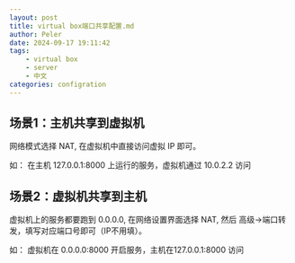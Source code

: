 ```yaml
---
layout: post
title: virtual box端口共享配置.md
author: Peler
date: 2024-09-17 19:11:42
tags:
    - virtual box
    - server
    - 中文
categories: configration
---
```


## 场景1：主机共享到虚拟机

网络模式选择 NAT, 在虚拟机中直接访问虚拟 IP 即可。

如：
在主机 127.0.0.1:8000 上运行的服务，虚拟机通过 10.0.2.2 访问

## 场景2：虚拟机共享到主机

虚拟机上的服务都要跑到 0.0.0.0, 在网络设置界面选择 NAT, 然后 高级->端口转发，填写对应端口号即可（IP不用填）。

如：
虚拟机在 0.0.0.0:8000 开启服务，主机在127.0.0.1:8000 访问